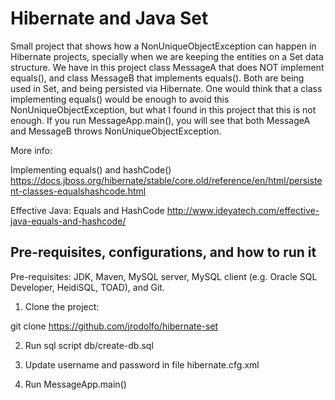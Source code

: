 # Hibernate and Java Set 

Small project that shows how a NonUniqueObjectException can happen in Hibernate
projects, specially when we are keeping the entities on a Set data structure.
We have in this project class MessageA that does NOT implement equals(), and class
MessageB that implements equals(). Both are being used in Set, and being persisted
via Hibernate. One would think that a class implementing equals() would be enough to
avoid this NonUniqueObjectException, but what I found in this project that this is not
enough. If you run MessageApp.main(), you will see that both MessageA and MessageB throws
NonUniqueObjectException.

More info:

Implementing equals() and hashCode()
https://docs.jboss.org/hibernate/stable/core.old/reference/en/html/persistent-classes-equalshashcode.html

Effective Java: Equals and HashCode
http://www.ideyatech.com/effective-java-equals-and-hashcode/


## Pre-requisites, configurations, and how to run it

Pre-requisites: JDK, Maven, MySQL server, MySQL client (e.g. Oracle SQL Developer, HeidiSQL, TOAD), and Git.

1) Clone the project:

git clone https://github.com/jrodolfo/hibernate-set

2) Run sql script db/create-db.sql

3) Update username and password in file hibernate.cfg.xml

4) Run MessageApp.main()
